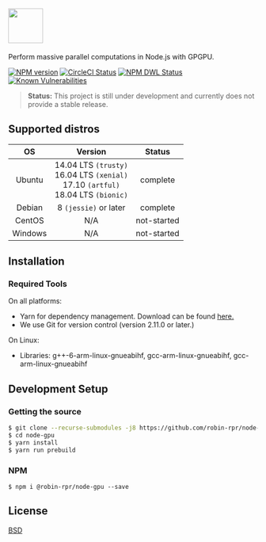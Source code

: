 # <img src="https://raw.githubusercontent.com/robin-rpr/node-gpu/master/misc/img/logo_dec-saveV2.png" height="70"> 
Perform massive parallel computations in Node.js with GPGPU.

  [![NPM version][npm-image]][npm-url]
  [![CircleCI Status][circleci-image]][circleci-url]
  [![NPM DWL Status][download-image]][download-url]
  [![Known Vulnerabilities][snyc-image]][snyc-url]

> **Status:** This project is still under development and currently does not provide a stable release.

## Supported distros
| OS            | Version       | Status |
|:-------------:|:-------------:|:-------:|
| Ubuntu        | 14.04 LTS `(trusty)` <br/> 16.04 LTS `(xenial)` <br/> 17.10 `(artful)` <br/> 18.04 LTS `(bionic)`| complete |
| Debian        | 8 `(jessie)` or later | complete |
| CentOS        | N/A | not-started |
| Windows       | N/A | not-started |

## Installation

### Required Tools
On all platforms:
- Yarn for dependency management. Download can be found [here.](https://yarnpkg.com/en/docs/install)
- We use Git for version control (version 2.11.0 or later.)

On Linux:
- Libraries: g++-6-arm-linux-gnueabihf, gcc-arm-linux-gnueabihf, gcc-arm-linux-gnueabihf

## Development Setup

### Getting the source
```bash
$ git clone --recurse-submodules -j8 https://github.com/robin-rpr/node-gpu.git
$ cd node-gpu
$ yarn install
$ yarn run prebuild
```

### NPM
```
$ npm i @robin-rpr/node-gpu --save
```

## License

  [BSD](./LICENSE)


[npm-image]: https://img.shields.io/npm/v/node-gpu.svg?style=flat
[npm-url]: https://www.npmjs.com/package/@robin-rpr/node-gpu

[circleci-image]: https://circleci.com/gh/robin-rpr/node-gpu/tree/master.svg?style=svg&circle-token=1a155b19b88989f79b3df7d67f4bc5f258aac95c
[circleci-url]: https://circleci.com/gh/robin-rpr/node-gpu/tree/master

[download-image]: https://img.shields.io/npm/dm/node-gpu.svg?style=flat
[download-url]: https://www.npmjs.com/package/@robin-rpr/node-gpu

[snyc-image]: https://snyk.io/test/github/robin-rpr/node-gpu/badge.svg
[snyc-url]: https://snyk.io/test/github/robin-rpr/node-gpu
